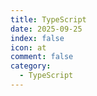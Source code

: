 ```yaml
---
title: TypeScript
date: 2025-09-25
index: false
icon: at
comment: false
category:
  - TypeScript
---
```


<Catalog />
